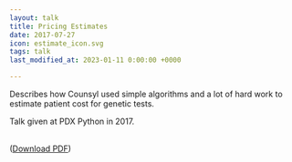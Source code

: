 ```yaml
---
layout: talk
title: Pricing Estimates
date: 2017-07-27
icon: estimate_icon.svg
tags: talk
last_modified_at: 2023-01-11 0:00:00 +0000

---
```


Describes how Counsyl used simple algorithms and a lot of hard work to estimate patient cost for genetic tests.

<!--more-->

Talk given at PDX Python in 2017.

<object class="talk-embed" data="../../images/talks/20170727_estimates_pdx_python/20170727_estimates_pdx_python.pdf"></object>
<br>([Download PDF](../../images/talks/20170727_estimates_pdx_python/20170727_estimates_pdx_python.pdf))

